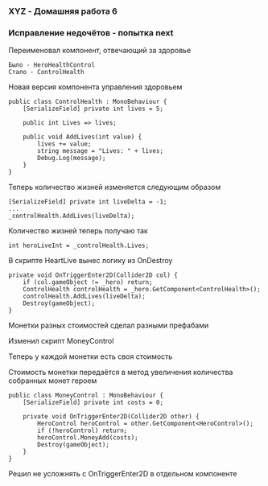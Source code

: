 ### XYZ - Домашняя работа 6

### Исправление недочётов - попытка next

Переименовал компонент, отвечающий за здоровье

```
Было - HeroHealthControl
Стало - ControlHealth
```

Новая версия компонента управления здоровьем

```
public class ControlHealth : MonoBehaviour {
    [SerializeField] private int lives = 5;
    
    public int Lives => lives;

    public void AddLives(int value) {
        lives += value;
        string message = "Lives: " + lives;
        Debug.Log(message);
    }
}
```

Теперь количество жизней изменяется следующим образом

```
[SerializeField] private int liveDelta = -1;
...
_controlHealth.AddLives(liveDelta);
```

Количество жизней теперь получаю так

```
int heroLiveInt = _controlHealth.Lives;
```

В скрипте HeartLive вынес логику из OnDestroy

```
private void OnTriggerEnter2D(Collider2D col) {
    if (col.gameObject != _hero) return;
    ControlHealth controlHealth = _hero.GetComponent<ControlHealth>();
    controlHealth.AddLives(liveDelta);
    Destroy(gameObject);
}
```

Монетки разных стоимостей сделал разными префабами

Изменил скрипт MoneyControl

Теперь у каждой монетки есть своя стоимость

Стоимость монетки передаётся в метод увеличения количества собранных монет героем

```
public class MoneyControl : MonoBehaviour {
    [SerializeField] private int costs = 0;
    
    private void OnTriggerEnter2D(Collider2D other) {
        HeroControl heroControl = other.GetComponent<HeroControl>();
        if (!heroControl) return;
        heroControl.MoneyAdd(costs);
        Destroy(gameObject);
    }
}
```

Решил не усложнять с OnTriggerEnter2D в отдельном компоненте
